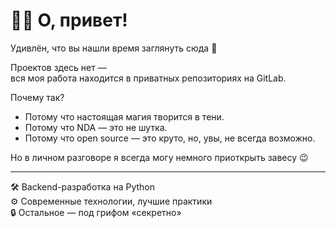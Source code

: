 # 🤷‍♂️ О, привет!

Удивлён, что вы нашли время заглянуть сюда 🙂

Проектов здесь нет —  
вся моя работа находится в приватных репозиториях на GitLab.

Почему так?
- Потому что настоящая магия творится в тени.
- Потому что NDA — это не шутка.
- Потому что open source — это круто, но, увы, не всегда возможно.

Но в личном разговоре я всегда могу немного приоткрыть завесу 😉

---

🛠️ Backend-разработка на Python  
⚙️ Современные технологии, лучшие практики  
🔒 Остальное — под грифом «секретно»
